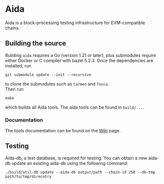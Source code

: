 # Aida

Aida is a block-processing testing infrastructure for EVM-compatible chains.

## Building the source

Building `aida` requires a Go (version 1.21 or later), plus submodules require either Docker or C compiler with bazel 5.2.3.
Once the dependencies are installed, run

```shell
git submodule update --init --recursive
```
to clone the submodules such as `Carmen` and `Tosca`.\
Then run
```shell
make
```
which builds all Aida tools. The aida tools can be found in ```build/...```.

### Documentation

The tools documentation can be found on the [Wiki](https://github.com/0xsoniclabs/Aida/wiki) page.

## Testing 

Aida-db, a test database, is required for testing. You can obtain a new aida-db update an existing aida-db using the following command:
```
./build/util-db update --aida-db output/path --chain-id 250 --db-tmp path/to/tmp/direcotry
```

